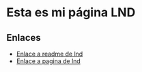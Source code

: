 # Esta es mi página LND

## Enlaces

+ [Enlace a readme de lnd](/lnd/README.md)
+ [Enlace a pagina de lnd](/lnd/pagina.md)